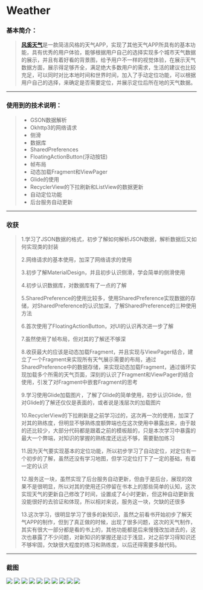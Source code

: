 
# Weather

### 基本简介：

> [**风奚天气**](https://github.com/PengHesheng/Weather)是一款简洁风格的天气APP，实现了其他天气APP所具有的基本功能，具有优秀的用户体验，能够根据用户自己的选择实现多个城市天气数据的展示，并且有着好看的背景图，给予用户不一样的视觉体验，在展示天气数据方面，展示得足够齐全，满足绝大多数用户的需求，生活的建议也比较充足，可以同时对比本地时间和世界时间，加入了手动定位功能，可以根据用户自己的选择，来确定是否需要定位，并展示定位后所在地的天气数据。

***

### 使用到的技术说明：

> - GSON数据解析
> - Okhttp3的网络请求
> - 侧滑
> - 数据库
> - SharedPreferences
> - FloatingActionButton(浮动按钮)
> - 帧布局
> - 动态加载Fragment和ViewPager
> - Glide的使用
> - RecyclerView的下拉刷新和ListView的数据更新
> - 自动定位功能
> - 后台服务自动更新

***

### 收获

> 1.学习了JSON数据的格式，初步了解如何解析JSON数据，解析数据后又如何实现类的封装
> 
> 2.网络请求的基本使用，加深了网络请求的使用
> 
> 3.初步了解MaterialDesign，并且初步认识侧滑，学会简单的侧滑使用
> 
> 4.初步认识数据库，对数据库有了一点的了解
> 
> 5.SharedPreference的使用比较多，使用SharedPreference实现数据的存储，对SharedPreference的认识加深，了解SharedPreference的三种使用方法
> 
> 6.首次使用了FloatingActionButton，对UI的认识再次进一步了解
> 
> 7.虽然使用了帧布局，但对其的了解还不够深
> 
> 8.收获最大的应该是动态加载Fragment，并且实现与ViewPager结合，建立了一个Fragment来实现所有天气展示需要的布局，通过SharedPreference中的数据存储，来实现动态加载Fragment，通过循环实现加载多个所需的天气页面，深刻的认识了Fragment和ViewPager的结合使用，引发了对Fragment中嵌套Fragment的思考
> 
> 9.学习使用Glide加载图片，了解了Glide的简单使用，初步认识Glide，但对Glide的了解还仅仅是表面的，或者说是浅层次的加载图片
> 
> 10.RecyclerView的下拉刷新是之前学习过的，这次再一次的使用，加深了对其的熟练度，但明显不够熟练度额弊端也在这次使用中暴露出来，由于敲的还比较少，大部分代码都是跟着之前的模板敲的，只是本次学习中暴露的最大一个弊端，对知识的掌握的熟练度还远远不够，需要勤加练习
> 
> 11.因为天气要实现基本的定位功能，所以初步学习了自动定位，对定位有一个初步的了解，虽然还没有学习地图，但学习定位打下了一定的基础，有着一定的认识
> 
> 12.服务这一块，虽然实现了后台服务自动更新，但由于是后台，展现的效果不是很明显，所以对其的使用还只停留在书本上的那些简单的认知，这次实现天气的更新自己修改了时间，设置成了4小时更新，但这种自动更新我没能很好的去验证和体现，所以相对来说，服务这一块，欠缺的还很多
> 
> 13.这次学习，很明显学习了很多的新知识，虽然之前看书开始初步了解天气APP的制作，但到了真正做的时候，出现了很多问题，这次的天气制作，其实有很大一部分都是看的书上的，其他功能都是后来慢慢改加进去的，这次也暴露了不少问题，对新知识的掌握还是过于浅显，对之前学习得知识还不够牢固，欠缺很大程度的练习和熟练度，以后还得需要多敲代码。

***

### 截图

![](https://ooo.0o0.ooo/2017/02/23/58aeb8c6c9680.jpg)
![](https://ooo.0o0.ooo/2017/02/23/58aeb8f982bd8.jpg)
![](https://ooo.0o0.ooo/2017/02/23/58aeb9065e946.jpg)
![](https://ooo.0o0.ooo/2017/02/23/58aeb9186f161.jpg)
![](http://jycloud.9uads.com/web/GetObject.aspx?filekey=04afb1ca74fbd60fa59af34ab868c935)
![](https://ooo.0o0.ooo/2017/02/23/58aeb93d62eeb.jpg)
![](http://jycloud.9uads.com/web/GetObject.aspx?filekey=4e081573a848a4c63ebfd697b35cfc49)
![](http://jycloud.9uads.com/web/GetObject.aspx?filekey=8094b9149c5060b922acc9ace6eb63c6)
![](http://jycloud.9uads.com/web/GetObject.aspx?filekey=67c58d55fc3bbf59306cb698c6c1ac4e)
![](http://jycloud.9uads.com/web/GetObject.aspx?filekey=cda77a07e256d38bfd69d055257ebc29)